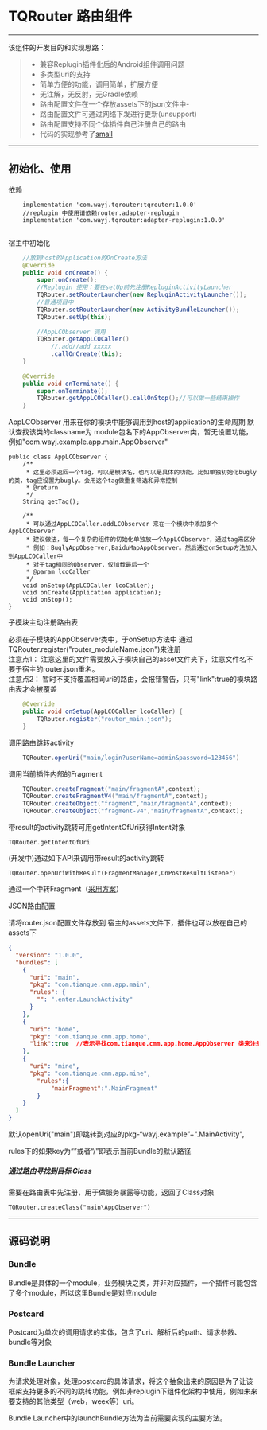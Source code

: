 # TQRouter 路由组件

------

该组件的开发目的和实现思路：

> * 兼容Replugin插件化后的Android组件调用问题
> * 多类型uri的支持
> * 简单方便的功能，调用简单，扩展方便
> * 无注解，无反射，无Gradle依赖
> * 路由配置文件在一个存放assets下的json文件中-
> * 路由配置文件可通过网络下发进行更新(unsupport)
> * 路由配置支持不同个体插件自己注册自己的路由
> * 代码的实现参考了[small](https://github.com/wequick/Small)

------

## 初始化、使用

依赖

```
    implementation 'com.wayj.tqrouter:tqrouter:1.0.0'
    //replugin 中使用请依赖router.adapter-replugin
    implementation 'com.wayj.tqrouter:adapter-replugin:1.0.0'
    
```

宿主中初始化

```java
    //放到host的Application的OnCreate方法
    @Override
	public void onCreate() {
		super.onCreate();
        //Replugin 使用：要在setUp前先注册RepluginActivityLauncher
	    TQRouter.setRouterLauncher(new RepluginActivityLauncher());
        //普通项目中
	    TQRouter.setRouterLauncher(new ActivityBundleLauncher());
	    TQRouter.setUp(this);
	    
	    //AppLCObserver 调用
	    TQRouter.getAppLCOCaller()
	        //.add//add xxxxx
	        .callOnCreate(this);
	}
	
	@Override
    public void onTerminate() {
        super.onTerminate();
        TQRouter.getAppLCOCaller().callOnStop();//可以做一些结束操作
    }

```

AppLCObserver 用来在你的模块中能够调用到host的application的生命周期
默认查找该类的classname为 module包名下的AppObserver类，暂无设置功能，例如"com.wayj.example.app.main.AppObserver"
```
public class AppLCObserver {
    /**
     * 这里必须返回一个tag，可以是模块名，也可以是具体的功能，比如单独初始化bugly的类，tag应设置为bugly。会用这个tag做重复筛选和异常控制
     * @return
     */
    String getTag();

    /**
     * 可以通过AppLCOCaller.addLCObserver 来在一个模块中添加多个AppLCObserver
     * 建议做法，每一个复杂的组件的初始化单独放一个AppLCObserver，通过tag来区分
     * 例如：BuglyAppObserver,BaiduMapAppObserver。然后通过onSetup方法加入到AppLCOCaller中
     * 对于tag相同的Observer，仅加载最后一个
     * @param lcoCaller
     */
    void onSetup(AppLCOCaller lcoCaller);
    void onCreate(Application application);
    void onStop();
}
```

子模块主动注册路由表  

<!--1.0.3 版本 新增功能-->

必须在子模块的AppObserver类中，于onSetup方法中 通过TQRouter.register("router_moduleName.json")来注册  
注意点1： 注意这里的文件需要放入子模块自己的asset文件夹下，注意文件名不要于宿主的router.json重名。  
注意点2： 暂时不支持覆盖相同uri的路由，会报错警告，只有"link":true的模块路由表才会被覆盖<!--1.0.4 版本 新增功能-->

```java
    @Override
    public void onSetup(AppLCOCaller lcoCaller) {
        TQRouter.register("router_main.json");
    }
```


调用路由跳转activity

```java
    TQRouter.openUri("main/login?userName=admin&password=123456")
```

调用当前插件内部的Fragment

```java
	TQRouter.createFragment("main/fragmentA",context);
	TQRouter.createFragmentV4("main/fragmentA",context);
	TQRouter.createObject("fragment","main/fragmentA",context);  
	TQRouter.createObject("fragment-v4","main/fragmentA",context); 
```

带result的activity跳转可用getIntentOfUri获得Intent对象

```
TQRouter.getIntentOfUri
```

(开发中)通过如下API来调用带result的activity跳转</p> 
```
TQRouter.openUriWithResult(FragmentManager,OnPostResultListener)
```
通过一个中转Fragment（[采用方案](https://blog.csdn.net/gengqiquan/article/details/74331845)）</p> 



JSON路由配置

请将router.json配置文件存放到 宿主的assets文件下，插件也可以放在自己的assets下

```json
{
  "version": "1.0.0",
  "bundles": [
    {
      "uri": "main",
      "pkg": "com.tianque.cmm.app.main",
      "rules": {
        "": ".enter.LaunchActivity"
      }
    },
    {
      "uri": "home",
      "pkg": "com.tianque.cmm.app.home",
      "link":true  //表示寻找com.tianque.cmm.app.home.AppObserver 类来注册子模块的路由表，只有"link":true的模块路由表才会被覆盖
    },
    {
      "uri": "mine",
      "pkg": "com.tianque.cmm.app.mine",
        "rules":{
            "mainFragment":".MainFragment"
        }
    }
  ]
}

```

默认openUri("main")即跳转到对应的pkg-“wayj.example”+".MainActivity",

rules下的如果key为“”或者“/”即表示当前Bundle的默认路径  



##### 通过路由寻找到目标 Class

需要在路由表中先注册，用于做服务暴露等功能，返回了Class对象

```
TQRouter.createClass("main\AppObserver")
```

<!--1.0.5 版本 新增功能-->

------

## 源码说明

### Bundle

Bundle是具体的一个module，业务模块之类，并非对应插件，一个插件可能包含了多个module，所以这里Bundle是对应module

### Postcard

Postcard为单次的调用请求的实体，包含了uri、解析后的path、请求参数、bundle等对象

### Bundle Launcher

为请求处理对象，处理postcard的具体请求，将这个抽象出来的原因是为了让该框架支持更多的不同的跳转功能，例如非replugin下组件化架构中使用，例如未来要支持的其他类型（web，weex等）uri。

Bundle Launcher中的launchBundle方法为当前需要实现的主要方法。

